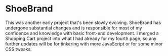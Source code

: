 # ShoeBrand

This was another early project that's been slowly evolving. ShoeBrand has undergone substantial changes and is responsible for most of my confidence and knowledge with basic front-end development. I merged a Shopping Cart project into what I had already for my fourth page, so any further updates will be for tinkering with more JavaScript or for some minor CSS tweaks.